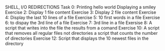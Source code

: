SHELL, I/O REDIRECTIONS
Task 0: Printing hello world
Displaying a smiley
Exercise 2: Display 1 file content
Exercise 3: Display 2 file content
Exercise 4: Display the last 10 lines of a file
Exercise 5: 10 first words in a file
Exercise 6: to dispay the 3rd line of a file
Exercise 7: 3rd line in a file
Exersise 8: A script that writes into the file the results from a comand
Exercise 10: A script that removes all regular files not directories
a script that counts the number of directories
Exercise 12: Script that displays the 10 newest files in the directory
